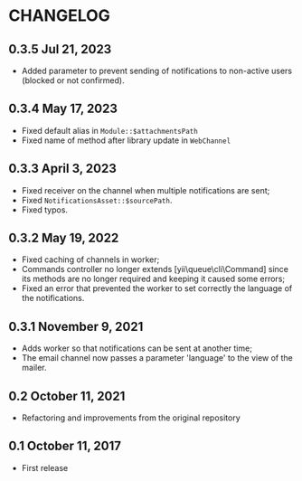 # CHANGELOG

## 0.3.5 Jul 21, 2023

- Added parameter to prevent sending of notifications to non-active users (blocked or not confirmed). 

## 0.3.4 May 17, 2023

- Fixed default alias in `Module::$attachmentsPath`
- Fixed name of method after library update in `WebChannel`

## 0.3.3 April 3, 2023

- Fixed receiver on the channel when multiple notifications are sent;
- Fixed `NotificationsAsset::$sourcePath`.
- Fixed typos.
 
## 0.3.2 May 19, 2022

- Fixed caching of channels in worker;
- Commands controller no longer extends [yii\queue\cli\Command] since its methods are no longer required and keeping it
  caused some errors;
- Fixed an error that prevented the worker to set correctly the language of the notifications.

## 0.3.1 November 9, 2021

- Adds worker so that notifications can be sent at another time;
- The email channel now passes a parameter 'language' to the view of the mailer.

## 0.2 October 11, 2021

- Refactoring and improvements from the original repository

## 0.1 October 11, 2017

- First release
